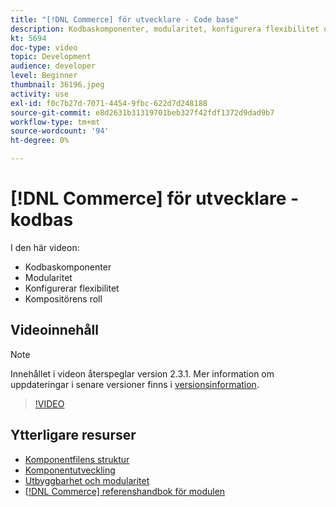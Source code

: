 ```yaml
---
title: "[!DNL Commerce] för utvecklare - Code base"
description: Kodbaskomponenter, modularitet, konfigurera flexibilitet och Composer-roll
kt: 5694
doc-type: video
topic: Development
audience: developer
level: Beginner
thumbnail: 36196.jpeg
activity: use
exl-id: f0c7b27d-7071-4454-9fbc-622d7d248188
source-git-commit: e8d2631b31319701beb327f42fdf1372d9dad9b7
workflow-type: tm+mt
source-wordcount: '94'
ht-degree: 0%

---
```


# [!DNL Commerce] för utvecklare - kodbas

I den här videon:

- Kodbaskomponenter
- Modularitet
- Konfigurerar flexibilitet
- Kompositörens roll

## Videoinnehåll

>[!NOTE]
>
>Innehållet i videon återspeglar version 2.3.1. Mer information om uppdateringar i senare versioner finns i [versionsinformation](https://experienceleague.adobe.com/docs/commerce-operations/release/notes/overview.html).

>[!VIDEO](https://video.tv.adobe.com/v/36196?quality=12&learn=on)

## Ytterligare resurser

- [Komponentfilens struktur](https://developer.adobe.com/commerce/php/development/prepare/component-file-structure/)
- [Komponentutveckling](https://developer.adobe.com/commerce/php/development/components/)
- [Utbyggbarhet och modularitet](https://developer.adobe.com/commerce/php/architecture/modules/)
- [[!DNL Commerce] referenshandbok för modulen](https://developer.adobe.com/commerce/php/module-reference/)
